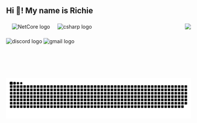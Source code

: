 <h2 align="left">Hi 👋! My name is Richie</h2>

###

<div align="center">

</div>

###

<img align="right" height="150" src="https://steamuserimages-a.akamaihd.net/ugc/1464186273791944485/A235FCC6F904F86BC5F0311E05BCBA50588EA5D4/?imw=512&&ima=fit&impolicy=Letterbox&imcolor=%23000000&letterbox=false"  />

###

<div align="left">
  <img width="12" />
  <img src="https://upload.wikimedia.org/wikipedia/commons/thumb/e/ee/.NET_Core_Logo.svg/768px-.NET_Core_Logo.svg.png" height="30" alt="NetCore logo"  />
  <img width="12" />
  <img src="https://cdn.jsdelivr.net/gh/devicons/devicon/icons/csharp/csharp-original.svg" height="30" alt="csharp logo"  />
</div>

###

<div align="left">
  <img src="https://img.shields.io/static/v1?message=Discord&logo=discord&label=&color=7289DA&logoColor=white&labelColor=&style=for-the-badge" height="35" alt="discord logo"  />
  <img src="https://img.shields.io/static/v1?message=Gmail&logo=gmail&label=&color=D14836&logoColor=white&labelColor=&style=for-the-badge" height="35" alt="gmail logo"  />
</div>

###

<br clear="both">

<img src="https://raw.githubusercontent.com/platane/snk/output/github-contribution-grid-snake.svg" alt="Snake animation" />

###
